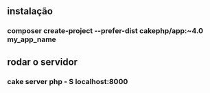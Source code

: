 ## instalação 
### composer create-project --prefer-dist cakephp/app:~4.0 my_app_name

## rodar o servidor
### cake server php - S localhost:8000